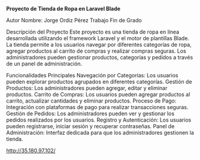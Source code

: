 **Proyecto de Tienda de Ropa en Laravel Blade**

Autor
Nombre: Jorge Ordiz Pérez
Trabajo Fin de Grado

Descripción del Proyecto
Este proyecto es una tienda de ropa en línea desarrollada utilizando el framework Laravel y el motor de plantillas Blade. La tienda permite a los usuarios navegar por diferentes categorías de ropa, agregar productos al carrito de compras y realizar compras seguras. Los administradores pueden gestionar productos, categorías y pedidos a través de un panel de administración.

Funcionalidades Principales
Navegación por Categorías: Los usuarios pueden explorar productos agrupados en diferentes categorías.
Gestión de Productos: Los administradores pueden agregar, editar y eliminar productos.
Carrito de Compras: Los usuarios pueden agregar productos al carrito, actualizar cantidades y eliminar productos.
Proceso de Pago: Integración con plataformas de pago para realizar transacciones seguras.
Gestión de Pedidos: Los administradores pueden ver y gestionar los pedidos realizados por los usuarios.
Registro y Autenticación: Los usuarios pueden registrarse, iniciar sesión y recuperar contraseñas.
Panel de Administración: Interfaz dedicada para que los administradores gestionen la tienda.

http://35.180.97.102/